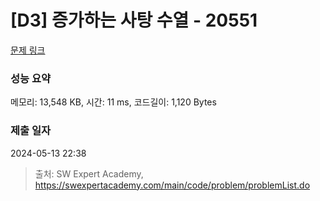 # [D3] 증가하는 사탕 수열 - 20551 

[문제 링크](https://swexpertacademy.com/main/code/problem/problemDetail.do?contestProbId=AY4XhKTKU0IDFARM) 

### 성능 요약

메모리: 13,548 KB, 시간: 11 ms, 코드길이: 1,120 Bytes

### 제출 일자

2024-05-13 22:38



> 출처: SW Expert Academy, https://swexpertacademy.com/main/code/problem/problemList.do